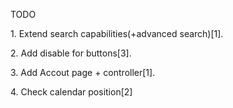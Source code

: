 TODO

<p>1. Extend search capabilities(+advanced search)[1].
<p>2. Add disable for buttons[3].
<p>3. Add Accout page + controller[1].
<p>4. Check calendar position[2]
